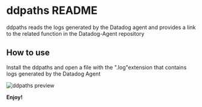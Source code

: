 # ddpaths README

ddpaths reads the logs generated by the Datadog agent and provides a link to the related function in the Datadog-Agent repository

## How to use

Install the ddpaths and open a file with the ".log"extension that contains logs generated by the Datadog Agent

![ddpaths preview](https://github.com/ccdaniele/ddpaths/blob/main/live_demo.gif)

**Enjoy!**
